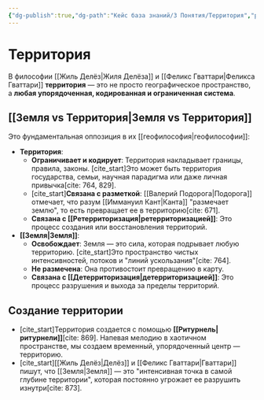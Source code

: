 ```yaml
---
{"dg-publish":true,"dg-path":"Кейс база знаний/3 Понятия/Территория","permalink":"/kejs-baza-znanij/3-ponyatiya/territoriya/"}
---
```


# Территория

В философии [[Жиль Делёз\|Жиля Делёза]] и [[Феликс Гваттари\|Феликса Гваттари]] **территория** — это не просто географическое пространство, а **любая упорядоченная, кодированная и ограниченная система**.

## [[Земля vs Территория\|Земля vs Территория]]
Это фундаментальная оппозиция в их [[геофилософия\|геофилософии]]:
- **Территория**:
    - **Ограничивает и кодирует**: Территория накладывает границы, правила, законы. [cite_start]Это может быть территория государства, семьи, научная парадигма или даже личная привычка[cite: 764, 829].
    - [cite_start]**Связана с разметкой**: [[Валерий Подорога\|Подорога]] отмечает, что разум [[Иммануил Кант\|Канта]] "размечает землю", то есть превращает ее в территорию[cite: 671].
    - **Связана с [[Ретерриторизация\|ретерриторизацией]]**: Это процесс создания или восстановления территорий.
- **[[Земля\|Земля]]**:
    - **Освобождает**: Земля — это сила, которая подрывает любую территорию. [cite_start]Это пространство чистых интенсивностей, потоков и "линий ускользания"[cite: 764].
    - **Не размечена**: Она противостоит превращению в карту.
    - **Связана с [[Детерриторизация\|детерриторизацией]]**: Это процесс разрушения и выхода за пределы территорий.

## Создание территории
- [cite_start]Территория создается с помощью **[[Ритурнель\|ритурнели]]**[cite: 869]. Напевая мелодию в хаотичном пространстве, мы создаем временный, упорядоченный центр — территорию.
- [cite_start][[Жиль Делёз\|Делёз]] и [[Феликс Гваттари\|Гваттари]] пишут, что [[Земля\|Земля]] — это "интенсивная точка в самой глубине территории", которая постоянно угрожает ее разрушить изнутри[cite: 873].

